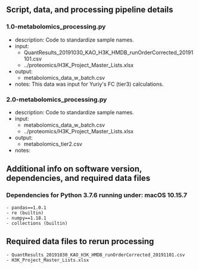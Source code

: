 ## Script, data, and processing pipeline details

### 1.0-metabolomics_processing.py
- description: Code to standardize sample names.
- input:
    - QuantResults_20191030_KAO_H3K_HMDB_runOrderCorrected_20191101.csv
    - ../proteomics/H3K_Project_Master_Lists.xlsx
- output:
    - metabolomics_data_w_batch.csv
- notes: This data was input for Yuriy's FC (tier3) calculations.

### 2.0-metabolomics_processing.py
- description: Code to standardize sample names.
- input:
    - metabolomics_data_w_batch.csv
    - ../proteomics/H3K_Project_Master_Lists.xlsx
- output:
    - metabolomics_tier2.csv
- notes:


## Additional info on software version, dependencies, and required data files

### Dependencies for Python 3.7.6 running under: macOS  10.15.7
    - pandas==1.0.1
    - re (builtin)
    - numpy==1.18.1
    - collections (builtin)

## Required data files to rerun processing
    - QuantResults_20191030_KAO_H3K_HMDB_runOrderCorrected_20191101.csv
    - H3K_Project_Master_Lists.xlsx
    